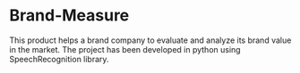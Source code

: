 # Brand-Measure
This product helps a brand company to evaluate and analyze its brand value in  the market. The project has been developed in python using SpeechRecognition library.
